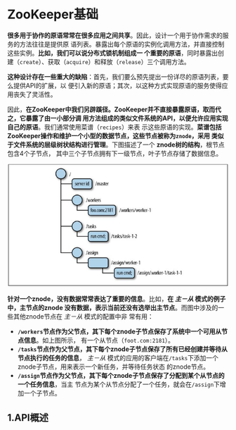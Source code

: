ZooKeeper基础
================================================================================
**很多用于协作的原语常常在很多应用之间共享**。因此，设计一个用于协作需求的服务的方法往往是提供原
语列表。暴露出每个原语的实例化调用方法，并直接控制这些实例。**比如，我们可以说分布式锁机制组成一
个重要的原语**，同时暴露出创建（`create`）、获取（`acquire`）和释放（`release`）三个调用方法。

**这种设计存在一些重大的缺陷**：首先，我们要么预先提出一份详尽的原语列表，要么提供API的扩展，以
便引入新的原语；其次，以这种方式实现原语的服务使得应用丧失了灵活性。

因此，**在ZooKeeper中我们另辟蹊径。ZooKeeper并不直接暴露原语，取而代之，它暴露了由一小部分调
用方法组成的类似文件系统的API，以便允许应用实现自己的原语**。我们通常使用菜谱（`recipes`）来表
示这些原语的实现。**菜谱包括ZooKeeper操作和维护一个小型的数据节点，这些节点被称为`znode`，采用
类似于文件系统的层级树状结构进行管理**。下图描述了一个 **znode树的结构**，根节点包含4个子节点，
其中三个子节点拥有下一级节点，叶子节点存储了数据信息。

![zookeeper数据树结构示例](img/1.jpeg)

**针对一个znode，没有数据常常表达了重要的信息**。比如，**在 *主－从* 模式的例子中，主节点的znode
没有数据，表示当前还没有选举出主节点**。而图中涉及的一些其他znode节点在 *主－从* 模式的配置中非
常有用：
+ **`/workers`节点作为父节点，其下每个znode子节点保存了系统中一个可用从节点信息**。如上图所示，
有一个从节点（`foot.com:2181`）。
+ **`/tasks`节点作为父节点，其下每个znode子节点保存了所有已经创建并等待从节点执行的任务的信息**，
*主－从* 模式的应用的客户端在`/tasks`下添加一个znode子节点，用来表示一个新任务，并等待任务状态
的znode节点。
+ **`/assign`节点作为父节点，其下每个znode子节点保存了分配到某个从节点的一个任务信息**，当主
节点为某个从节点分配了一个任务，就会在`/assign`下增加一个子节点。

## 1.API概述











